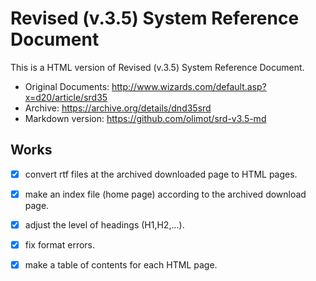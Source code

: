 # Revised (v.3.5) System Reference Document

This is a HTML version of Revised (v.3.5) System Reference Document.

- Original Documents: http://www.wizards.com/default.asp?x=d20/article/srd35
- Archive: https://archive.org/details/dnd35srd
- Markdown version: https://github.com/olimot/srd-v3.5-md

## Works
- [x] convert rtf files at the archived downloaded page to HTML pages.
- [x] make an index file (home page) according to the archived download page.
- [x] adjust the level of headings (H1,H2,...).
- [x] fix format errors.
- [x] make a table of contents for each HTML page.

